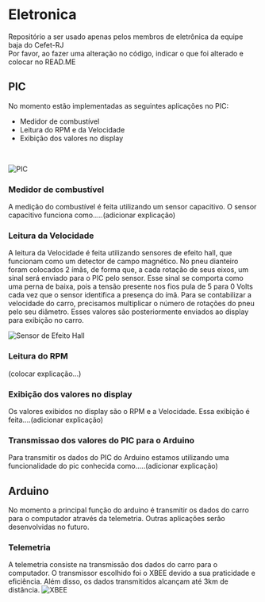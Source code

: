 # Eletronica
Repositório a ser usado apenas pelos membros de eletrônica da equipe baja do Cefet-RJ <br />
Por favor, ao fazer uma alteração no código, indicar o que foi alterado e colocar no READ.ME <br />


## PIC
No momento estão implementadas as seguintes aplicações no PIC:<br />

<ul>
  <li>Medidor de combustível</li>
  <li>Leitura do RPM e da Velocidade</li>
  <li>Exibição dos valores no display</li>
</ul><br />

![PIC](https://luizbitencourt.files.wordpress.com/2016/09/pic18f4550.gif?w=630&zoom=2)<br />

### Medidor de combustível
A medição do combustível é feita utilizando um sensor capacitivo. O sensor capacitivo funciona como.....(adicionar explicação)



### Leitura da Velocidade
A leitura da Velocidade é feita utilizando sensores de efeito hall, que funcionam como um detector de campo magnético. No pneu dianteiro foram colocados 2 ímãs, de forma que, a cada rotação de seus eixos, um sinal será enviado para o PIC pelo sensor. Esse sinal se comporta como uma perna de baixa, pois a tensão presente nos fios pula de 5 para 0 Volts cada vez que o sensor identifica a presença do ímã. Para se contabilizar a velocidade do carro, precisamos multiplicar o número de rotações do pneu pelo seu diâmetro. Esses valores são posteriormente enviados ao display para exibição no carro. 

![Sensor de Efeito Hall](https://http2.mlstatic.com/kit-2-sensores-tecnotron-indutivo-1-sensor-capacitivo-D_NQ_NP_782659-MLB28824081579_112018-F.jpg)<br />

### Leitura do RPM
(colocar explicação...)





### Exibição dos valores no display
Os valores exibidos no display são o RPM e a Velocidade. Essa exibição é feita....(adicionar explicação)



### Transmissao dos valores do PIC para o Arduino
Para transmitir os dados do PIC do Arduino estamos utilizando uma funcionalidade do pic conhecida como.....(adicionar explicação)


## Arduino
No momento a principal função do arduino é transmitir os dados do carro para o computador através da telemetria. Outras aplicações serão desenvolvidas no futuro.<br />


### Telemetria
A telemetria consiste na transmissão dos dados do carro para o computador. O transmissor escolhido foi o XBEE devido a sua praticidade e eficiência. Além disso, os dados transmitidos alcançam até 3km de distância.
![XBEE](https://core-electronics.com.au/media/catalog/product/cache/1/image/fe1bcd18654db18f328c2faaaf3c690a/x/b/xbee_pro_60mw_u.fl_connection_-_series_1__802.15.4___wrl-08710__01.jpg)<br />







